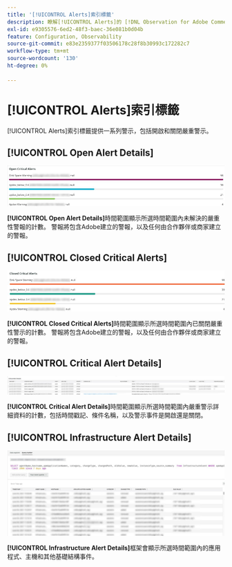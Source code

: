 ```yaml
---
title: '[!UICONTROL Alerts]索引標籤'
description: 瞭解[!UICONTROL Alerts]的 [!DNL Observation for Adobe Commerce]標籤。
exl-id: e9305576-6ed2-48f3-baec-36e081b0d04b
feature: Configuration, Observability
source-git-commit: e83e2359377f03506178c28f8b30993c172282c7
workflow-type: tm+mt
source-wordcount: '130'
ht-degree: 0%

---
```


# [!UICONTROL Alerts]索引標籤

[!UICONTROL Alerts]索引標籤提供一系列警示，包括開啟和關閉嚴重警示。

## [!UICONTROL Open Alert Details]

![開啟嚴重警示](../../assets/tools/observation-for-adobe-commerce/alerts-tab-1.jpg)

**[!UICONTROL Open Alert Details]**&#x200B;時間範圍顯示所選時間範圍內未解決的嚴重性警報的計數。 警報將包含Adobe建立的警報，以及任何由合作夥伴或商家建立的警報。

## [!UICONTROL Closed Critical Alerts]

![關閉嚴重警示](../../assets/tools/observation-for-adobe-commerce/alerts-tab-2.jpg)

**[!UICONTROL Closed Critical Alerts]**&#x200B;時間範圍顯示所選時間範圍內已關閉嚴重性警示的計數。 警報將包含Adobe建立的警報，以及任何由合作夥伴或商家建立的警報。

## [!UICONTROL Critical Alert Details]

![嚴重警示詳細資料](../../assets/tools/observation-for-adobe-commerce/alerts-tab-3.jpg)

**[!UICONTROL Critical Alert Details]**&#x200B;時間範圍顯示所選時間範圍內嚴重警示詳細資料的計數，包括時間戳記、條件名稱，以及警示事件是開啟還是關閉。

## [!UICONTROL Infrastructure Alert Details]

![基礎結構警示詳細資料](../../assets/tools/observation-for-adobe-commerce/alerts-tab-4.jpg)

**[!UICONTROL Infrastructure Alert Details]**&#x200B;框架會顯示所選時間範圍內的應用程式、主機和其他基礎結構事件。
